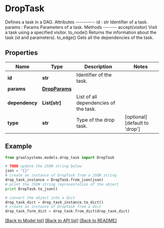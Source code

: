 # DropTask

Defines a task in a DAG.  Attributes ---------- id : str     Identifier of a task. params : Params     Parameters of a task.  Methods ------- accept(visitor)     Visit a task using a specified visitor. to_node()     Returns the information about the task (id and parameters). to_edge()     Gets all the dependencies of the task.

## Properties

Name | Type | Description | Notes
------------ | ------------- | ------------- | -------------
**id** | **str** | Identifier of the task. | 
**params** | [**DropParams**](DropParams.md) |  | 
**dependency** | **List[str]** | List of all dependencies of the task. | 
**type** | **str** | Type of the drop task. | [optional] [default to 'drop']

## Example

```python
from graalsystems.models.drop_task import DropTask

# TODO update the JSON string below
json = "{}"
# create an instance of DropTask from a JSON string
drop_task_instance = DropTask.from_json(json)
# print the JSON string representation of the object
print DropTask.to_json()

# convert the object into a dict
drop_task_dict = drop_task_instance.to_dict()
# create an instance of DropTask from a dict
drop_task_form_dict = drop_task.from_dict(drop_task_dict)
```
[[Back to Model list]](../README.md#documentation-for-models) [[Back to API list]](../README.md#documentation-for-api-endpoints) [[Back to README]](../README.md)


